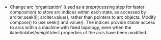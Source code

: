 
* Change arc 'organization' (used as a preprocessing step for faster composition) to store arc indices within each state, as accessed by arciter.seek(i); arciter.value(), rather than pointers to arc objects. Modify compose() to use seek() and value(). The indices provide stable access to arcs within a machine with fixed topology, even when the ilabel/olabel/weight/dest properties of the arcs have been modified.
